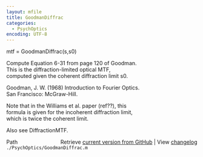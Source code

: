 ```yaml
---
layout: mfile
title: GoodmanDiffrac
categories:
  - PsychOptics
encoding: UTF-8
---
```


mtf = GoodmanDiffrac(s,s0)  

Compute Equation 6-31 from page 120 of Goodman.  
This is the diffraction-limited optical MTF,  
computed given the coherent diffraction limit s0.  

Goodman, J. W. (1968) Introduction to Fourier Optics.  
San Francisco: McGraw-Hill.  

Note that in the Williams et al. paper (ref??), this  
formula is given for the incoherent diffraction limit,  
which is twice the coherent limit.  

Also see DiffractionMTF.  


<div class="code_header" style="text-align:right;">
  <span style="float:left;">Path&nbsp;&nbsp;</span> <span class="counter">Retrieve <a href=
  "https://raw.github.com/Psychtoolbox-3/Psychtoolbox-3/beta/./PsychOptics/GoodmanDiffrac.m">current version from GitHub</a> | View <a href=
  "https://github.com/Psychtoolbox-3/Psychtoolbox-3/commits/beta/./PsychOptics/GoodmanDiffrac.m">changelog</a></span>
</div>
<div class="code">
  <code>./PsychOptics/GoodmanDiffrac.m</code>
</div>
